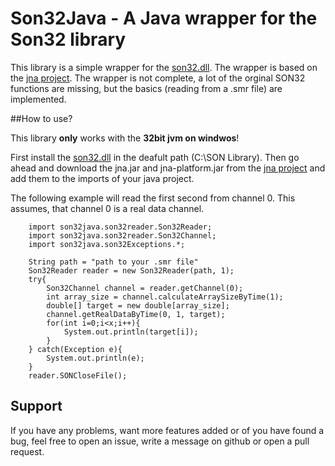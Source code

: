 # Son32Java - A Java wrapper for the Son32 library

This library is a simple wrapper for the [son32.dll](http://ced.co.uk/de/upgrades/spike2tools). The wrapper is based on the [jna project](https://github.com/java-native-access/jna). The wrapper is not complete, a lot of the orginal SON32 functions are missing, but the basics (reading from a .smr file) are implemented.

##How to use?

This library **only** works with the **32bit jvm on windwos**! 

First install the [son32.dll](http://ced.co.uk/de/upgrades/spike2tools) in the deafult path (C:\SON Library). Then go ahead and download the jna.jar and jna-platform.jar from the [jna project](https://github.com/java-native-access/jna) and add them to the imports of your java project.

The following example will read the first second from channel 0. This assumes, that channel 0 is a real data channel.

		import son32java.son32reader.Son32Reader;
		import son32java.son32reader.Son32Channel;
		import son32java.son32Exceptions.*;

        String path = "path to your .smr file"
        Son32Reader reader = new Son32Reader(path, 1);
        try{
            Son32Channel channel = reader.getChannel(0);
            int array_size = channel.calculateArraySizeByTime(1);
            double[] target = new double[array_size];
            channel.getRealDataByTime(0, 1, target);
            for(int i=0;i<x;i++){
                System.out.println(target[i]);
            }            
        } catch(Exception e){
            System.out.println(e);
        }
        reader.SONCloseFile();

## Support
If you have any problems, want more features added or of you have found a bug, feel free to open an issue, write a message on github or open a pull request.